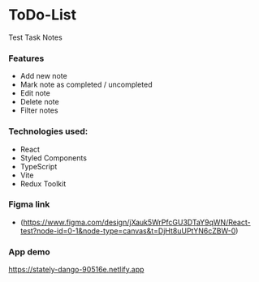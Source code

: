 # ToDo-List

Test Task Notes

### Features

- Add new note
- Mark note as completed / uncompleted
- Edit note
- Delete note
- Filter notes

### Technologies used:

- React
- Styled Components
- TypeScript
- Vite
- Redux Toolkit

### Figma link

- (https://www.figma.com/design/jXauk5WrPfcGU3DTaY9qWN/React-test?node-id=0-1&node-type=canvas&t=DjHt8uUPtYN6cZBW-0)

### App demo

https://stately-dango-90516e.netlify.app
